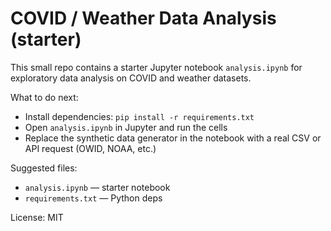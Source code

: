 # COVID / Weather Data Analysis (starter)

This small repo contains a starter Jupyter notebook `analysis.ipynb` for exploratory data analysis on COVID and weather datasets.

What to do next:
- Install dependencies: `pip install -r requirements.txt`
- Open `analysis.ipynb` in Jupyter and run the cells
- Replace the synthetic data generator in the notebook with a real CSV or API request (OWID, NOAA, etc.)

Suggested files:
- `analysis.ipynb` — starter notebook
- `requirements.txt` — Python deps

License: MIT
